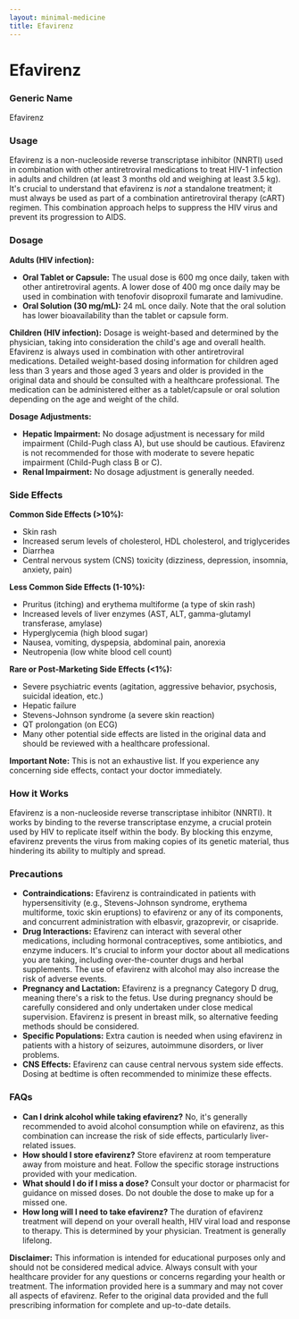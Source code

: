 ```yaml
---
layout: minimal-medicine
title: Efavirenz
---
```


# Efavirenz
### Generic Name
Efavirenz

### Usage
Efavirenz is a non-nucleoside reverse transcriptase inhibitor (NNRTI) used in combination with other antiretroviral medications to treat HIV-1 infection in adults and children (at least 3 months old and weighing at least 3.5 kg).  It's crucial to understand that efavirenz is *not* a standalone treatment; it must always be used as part of a combination antiretroviral therapy (cART) regimen.  This combination approach helps to suppress the HIV virus and prevent its progression to AIDS.


### Dosage

**Adults (HIV infection):**

* **Oral Tablet or Capsule:** The usual dose is 600 mg once daily, taken with other antiretroviral agents.  A lower dose of 400 mg once daily may be used in combination with tenofovir disoproxil fumarate and lamivudine.
* **Oral Solution (30 mg/mL):**  24 mL once daily. Note that the oral solution has lower bioavailability than the tablet or capsule form.

**Children (HIV infection):**  Dosage is weight-based and determined by the physician, taking into consideration the child's age and overall health.  Efavirenz is always used in combination with other antiretroviral medications.  Detailed weight-based dosing information for children aged less than 3 years and those aged 3 years and older is provided in the original data and should be consulted with a healthcare professional.  The medication can be administered either as a tablet/capsule or oral solution depending on the age and weight of the child.

**Dosage Adjustments:**

* **Hepatic Impairment:** No dosage adjustment is necessary for mild impairment (Child-Pugh class A), but use should be cautious.  Efavirenz is not recommended for those with moderate to severe hepatic impairment (Child-Pugh class B or C).
* **Renal Impairment:** No dosage adjustment is generally needed.


### Side Effects

**Common Side Effects (>10%):**

* Skin rash
* Increased serum levels of cholesterol, HDL cholesterol, and triglycerides
* Diarrhea
* Central nervous system (CNS) toxicity (dizziness, depression, insomnia, anxiety, pain)

**Less Common Side Effects (1-10%):**

* Pruritus (itching) and erythema multiforme (a type of skin rash)
* Increased levels of liver enzymes (AST, ALT, gamma-glutamyl transferase, amylase)
* Hyperglycemia (high blood sugar)
* Nausea, vomiting, dyspepsia, abdominal pain, anorexia
* Neutropenia (low white blood cell count)

**Rare or Post-Marketing Side Effects (<1%):**

* Severe psychiatric events (agitation, aggressive behavior, psychosis, suicidal ideation, etc.)
* Hepatic failure
* Stevens-Johnson syndrome (a severe skin reaction)
* QT prolongation (on ECG)
* Many other potential side effects are listed in the original data and should be reviewed with a healthcare professional.

**Important Note:**  This is not an exhaustive list.  If you experience any concerning side effects, contact your doctor immediately.


### How it Works

Efavirenz is a non-nucleoside reverse transcriptase inhibitor (NNRTI).  It works by binding to the reverse transcriptase enzyme, a crucial protein used by HIV to replicate itself within the body.  By blocking this enzyme, efavirenz prevents the virus from making copies of its genetic material, thus hindering its ability to multiply and spread.


### Precautions

* **Contraindications:** Efavirenz is contraindicated in patients with hypersensitivity (e.g., Stevens-Johnson syndrome, erythema multiforme, toxic skin eruptions) to efavirenz or any of its components, and concurrent administration with elbasvir, grazoprevir, or cisapride.
* **Drug Interactions:** Efavirenz can interact with several other medications, including hormonal contraceptives, some antibiotics, and enzyme inducers.  It's crucial to inform your doctor about all medications you are taking, including over-the-counter drugs and herbal supplements.  The use of efavirenz with alcohol may also increase the risk of adverse events.
* **Pregnancy and Lactation:** Efavirenz is a pregnancy Category D drug, meaning there's a risk to the fetus.  Use during pregnancy should be carefully considered and only undertaken under close medical supervision.  Efavirenz is present in breast milk, so alternative feeding methods should be considered.
* **Specific Populations:**  Extra caution is needed when using efavirenz in patients with a history of seizures, autoimmune disorders, or liver problems.
* **CNS Effects:** Efavirenz can cause central nervous system side effects. Dosing at bedtime is often recommended to minimize these effects.

### FAQs

* **Can I drink alcohol while taking efavirenz?**  No, it's generally recommended to avoid alcohol consumption while on efavirenz, as this combination can increase the risk of side effects, particularly liver-related issues.
* **How should I store efavirenz?**  Store efavirenz at room temperature away from moisture and heat. Follow the specific storage instructions provided with your medication.
* **What should I do if I miss a dose?** Consult your doctor or pharmacist for guidance on missed doses.  Do not double the dose to make up for a missed one.
* **How long will I need to take efavirenz?**  The duration of efavirenz treatment will depend on your overall health, HIV viral load and response to therapy.  This is determined by your physician.  Treatment is generally lifelong.


**Disclaimer:** This information is intended for educational purposes only and should not be considered medical advice.  Always consult with your healthcare provider for any questions or concerns regarding your health or treatment.  The information provided here is a summary and may not cover all aspects of efavirenz.  Refer to the original data provided and the full prescribing information for complete and up-to-date details.
